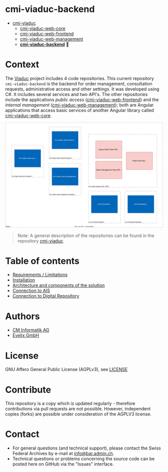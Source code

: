 # cmi-viaduc-backend

- [cmi-viaduc](https://github.com/SwissFederalArchives/cmi-viaduc)
  - [cmi-viaduc-web-core](https://github.com/SwissFederalArchives/cmi-viaduc-web-core)
  - [cmi-viaduc-web-frontend](https://github.com/SwissFederalArchives/cmi-viaduc-web-frontend)
  - [cmi-viaduc-web-management](https://github.com/SwissFederalArchives/cmi-viaduc-web-management)
  - **[cmi-viaduc-backend](https://github.com/SwissFederalArchives/cmi-viaduc-backend)** :triangular_flag_on_post:

# Context

The [Viaduc](https://github.com/SwissFederalArchives/cmi-viaduc) project includes 4 code repositories. This current repository `cmi-viaduc-backend` is the backend for order management, consultation requests, administrative access and other settings. It was developed using C#. It includes several services and two API's.
The other repositories include the applications _public access_ ([cmi-viaduc-web-frontend](https://github.com/SwissFederalArchives/cmi-viaduc-web-frontend)) and the _internal management_ ([cmi-viaduc-web-management](https://github.com/SwissFederalArchives/cmi-viaduc-web-management));  both are Angular applications that access basic services of another Angular library called [cmi-viaduc-web-core](https://github.com/SwissFederalArchives/cmi-viaduc-web-core).

![The Big-Picture](docs/imgs/context.svg)

> Note: A general description of the repositories can be found in the repository [cmi-viaduc](https://github.com/SwissFederalArchives/cmi-viaduc).

# Table of contents

- [Requirements / Limitations](docs/requirements.md)
- [Installation](docs/installation.md)
- [Architecture and components of the solution](docs/architecture.md)
- [Connection to AIS](docs/connection-ais.md)
- [Connection to Digital Repository](docs/connection-dir.md)

# Authors

- [CM Informatik AG](https://cmiag.ch)
- [Evelix GmbH](https://evelix.ch)

# License

GNU Affero General Public License (AGPLv3), see [LICENSE](LICENSE.TXT)

# Contribute

This repository is a copy which is updated regularly - therefore contributions via pull requests are not possible. However, independent copies (forks) are possible under consideration of the AGPLV3 license.

# Contact

- For general questions (and technical support), please contact the Swiss Federal Archives by e-mail at info@bar.admin.ch.
- Technical questions or problems concerning the source code can be posted here on GitHub via the "Issues" interface.
